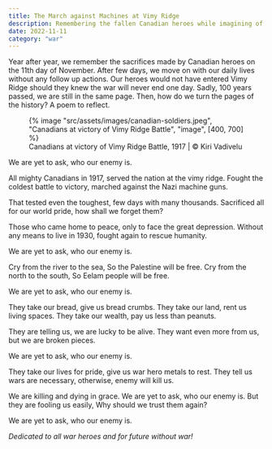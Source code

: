 ```yaml
---
title: The March against Machines at Vimy Ridge
description: Remembering the fallen Canadian heroes while imagining of future without war
date: 2022-11-11
category: "war"
---
```


Year after year, we remember the sacrifices made by Canadian heroes on the 11th day of November. After few days, we move on with our daily lives without any follow up actions. Our heroes would not have entered Vimy Ridge should they knew the war will never end one day. Sadly, 100 years passed, we are still in the same page. Then, how do we turn the pages of the history? A poem to reflect.

<!-- excerpt -->

<figure>
{% image "src/assets/images/canadian-soldiers.jpeg", "Canadians at victory of Vimy Ridge Battle", "image", [400, 700] %}
<figcaption>
Canadians at victory of Vimy Ridge Battle, 1917 | © Kiri Vadivelu
</figcaption>
</figure>

We are yet to ask,
who our enemy is.

All mighty Canadians in 1917,
served the nation at the vimy ridge.
Fought the coldest battle to victory,
marched against the Nazi machine guns.

That tested even the toughest,
few days with many thousands.
Sacrificed all for our world pride,
how shall we forget them?

Those who came home to peace,
only to face the great depression.
Without any means to live in 1930,
fought again to rescue humanity.

We are yet to ask,
who our enemy is.

Cry from the river to the sea,
So the Palestine will be free.
Cry from the north to the south,
So Eelam people will be free.

We are yet to ask,
who our enemy is.

They take our bread,
give us bread crumbs.
They take our land,
rent us living spaces.
They take our wealth,
pay us less than peanuts.

They are telling us,
we are lucky to be alive.
They want even more from us,
but we are broken pieces.

We are yet to ask,
who our enemy is.

They take our lives for pride,
give us war hero metals to rest.
They tell us wars are necessary,
otherwise, enemy will kill us.

We are killing and dying in grace.
We are yet to ask, who our enemy is.
But they are fooling us easily,
Why should we trust them again?

We are yet to ask,
who our enemy is.

_Dedicated to all war heroes and for future without war!_
